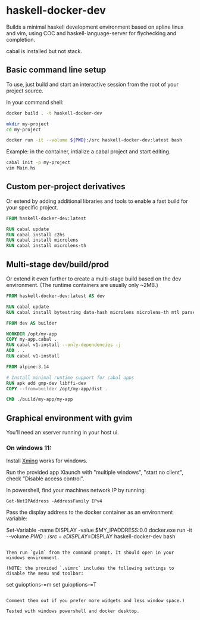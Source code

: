 # haskell-docker-dev

Builds a minimal haskell development environment based on apline linux and vim, using COC and haskell-language-server for flychecking and completion.

cabal is installed but not stack.

## Basic command line setup

To use, just build and start an interactive session from the root of your project source.

In your command shell:

```bash
docker build . -t haskell-docker-dev

mkdir my-project
cd my-project

docker run -it --volume ${PWD}:/src haskell-docker-dev:latest bash
```

Example: in the container, intialize a cabal project and start editing.

```bash
cabal init -p my-project
vim Main.hs
```

## Custom per-project derivatives

Or extend by adding additional libraries and tools to enable a fast build for your specific project.

```Dockerfile
FROM haskell-docker-dev:latest

RUN cabal update
RUN cabal install c2hs
RUN cabal install microlens
RUN cabal install microlens-th
```

## Multi-stage dev/build/prod

Or extend it even further to create a multi-stage build based on the dev environment. (The runtime containers are usually only ~2MB.)

```Dockerfile
FROM haskell-docker-dev:latest AS dev

RUN cabal update
RUN cabal install bytestring data-hash microlens microlens-th mtl parsec

FROM dev AS builder

WORKDIR /opt/my-app
COPY my-app.cabal .
RUN cabal v1-install --only-dependencies -j
ADD . .
RUN cabal v1-install

FROM alpine:3.14

# Install minimal runtime support for cabal apps
RUN apk add gmp-dev libffi-dev
COPY --from=builder /opt/my-app/dist .

CMD ./build/my-app/my-app
```

## Graphical environment with gvim

You'll need an xserver running in your host ui.

### On windows 11:

Install [Xming](http://www.straightrunning.com/XmingNotes/) works for windows.

Run the provided app Xlaunch with "multiple windows", "start no client", check "Disable access control".

In powershell, find your machines network IP by running:

```
Get-NetIPAddress -AddressFamily IPv4
```

Pass the display address to the docker container as an environment variable:

Set-Variable -name DISPLAY -value $MY_IPADDRESS:0.0
docker.exe run -it --volume ${PWD}:/src -e DISPLAY=$DISPLAY haskell-docker-dev bash
```

Then run `gvim` from the command prompt. It should open in your windows environment.

(NOTE: the provided `.vimrc` includes the following settings to disable the menu and toolbar:

```
set guioptions-=m
set guioptions-=T
```

Comment them out if you prefer more widgets and less window space.)

Tested with windows powershell and docker desktop.